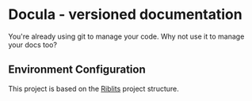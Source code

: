 # Docula - versioned documentation

You're already using git to manage your code. Why not use it to manage your docs too?

## Environment Configuration

This project is based on the [Riblits](https://github.com/Phrogz/riblits) project structure.

